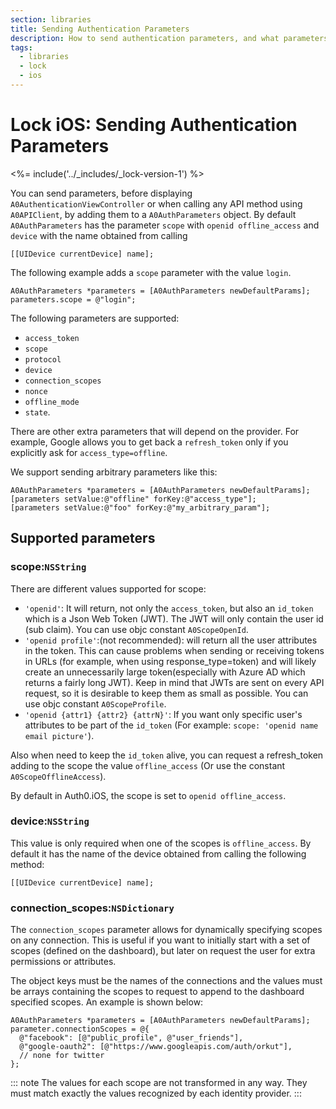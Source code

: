 ```yaml
---
section: libraries
title: Sending Authentication Parameters
description: How to send authentication parameters, and what parameters are supported when using Lock iOS.
tags:
  - libraries
  - lock
  - ios
---
```


# Lock iOS: Sending Authentication Parameters

<%= include('../_includes/_lock-version-1') %>

You can send parameters, before displaying `A0AuthenticationViewController` or when calling any API method using `A0APIClient`, by adding them to a `A0AuthParameters` object. By default `A0AuthParameters` has the parameter `scope` with `openid offline_access` and `device` with the name obtained from calling
```objc
[[UIDevice currentDevice] name];
```
The following example adds a `scope` parameter with the value `login`.
```objc
A0AuthParameters *parameters = [A0AuthParameters newDefaultParams];
parameters.scope = @"login";
```

The following parameters are supported:
* `access_token`
* `scope`
* `protocol`
* `device`
* `connection_scopes`
* `nonce`
* `offline_mode`
* `state`.

There are other extra parameters that will depend on the provider. For example, Google allows you to get back a `refresh_token` only if you explicitly ask for `access_type=offline`.

We support sending arbitrary parameters like this:

```objc
A0AuthParameters *parameters = [A0AuthParameters newDefaultParams];
[parameters setValue:@"offline" forKey:@"access_type"];
[parameters setValue:@"foo" forKey:@"my_arbitrary_param"];
```

## Supported parameters
### scope:`NSString`

There are different values supported for scope:

* `'openid'`: It will return, not only the `access_token`, but also an `id_token` which is a Json Web Token (JWT). The JWT will only contain the user id (sub claim). You can use objc constant `A0ScopeOpenId`.
* `'openid profile'`:(not recommended): will return all the user attributes in the token. This can cause problems when sending or receiving tokens in URLs (for example, when using response_type=token) and will likely create an unnecessarily large token(especially with Azure AD which returns a fairly long JWT). Keep in mind that JWTs are sent on every API request, so it is desirable to keep them as small as possible. You can use objc constant `A0ScopeProfile`.
* `'openid {attr1} {attr2} {attrN}'`: If you want only specific user's attributes to be part of the `id_token` (For example: `scope: 'openid name email picture'`).

Also when need to keep the `id_token` alive, you can request a refresh_token adding to the scope the value `offline_access` (Or use the constant `A0ScopeOfflineAccess`).

By default in Auth0.iOS, the scope is set to `openid offline_access`.

### device:`NSString`

This value is only required when one of the scopes is `offline_access`. By default it has the name of the device obtained from calling the following method:

```objc
[[UIDevice currentDevice] name];
```

### connection_scopes:`NSDictionary`

The `connection_scopes` parameter allows for dynamically specifying scopes on any connection. This is useful if you want to initially start with a set of scopes (defined on the dashboard), but later on request the user for extra permissions or attributes.

The object keys must be the names of the connections and the values must be arrays containing the scopes to request to append to the dashboard specified scopes. An example is shown below:

```objc
A0AuthParameters *parameters = [A0AuthParameters newDefaultParams];
parameter.connectionScopes = @{
  @"facebook": [@"public_profile", @"user_friends"],
  @"google-oauth2": [@"https://www.googleapis.com/auth/orkut"],
  // none for twitter
};
```

::: note
The values for each scope are not transformed in any way. They must match exactly the values recognized by each identity provider.
:::

